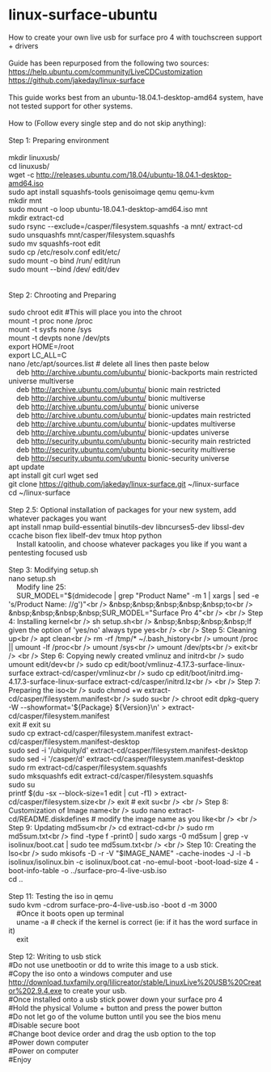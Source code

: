 # linux-surface-ubuntu<br />
How to create your own live usb for surface pro 4 with touchscreen support + drivers<br />
 <br />
Guide has been repurposed from the following two sources:<br />
https://help.ubuntu.com/community/LiveCDCustomization<br />
https://github.com/jakeday/linux-surface<br />
 <br />
This guide works best from an ubuntu-18.04.1-desktop-amd64 system, have not tested support for other systems.<br />
 <br />
How to (Follow every single step and do not skip anything):<br />
 <br />
Step 1: Preparing environment<br />
 <br />
mkdir linuxusb/<br />
cd linuxusb/<br />
wget -c http://releases.ubuntu.com/18.04/ubuntu-18.04.1-desktop-amd64.iso<br />
sudo apt install squashfs-tools genisoimage qemu qemu-kvm<br />
mkdir mnt<br />
sudo mount -o loop ubuntu-18.04.1-desktop-amd64.iso mnt<br />
mkdir extract-cd<br />
sudo rsync --exclude=/casper/filesystem.squashfs -a mnt/ extract-cd<br />
sudo unsquashfs mnt/casper/filesystem.squashfs<br />
sudo mv squashfs-root edit<br />
sudo cp /etc/resolv.conf edit/etc/<br />
sudo mount -o bind /run/ edit/run<br />
sudo mount --bind /dev/ edit/dev<br />
 <br />
 <br />
Step 2: Chrooting and Preparing<br />
 <br />
sudo chroot edit #This will place you into the chroot<br />
mount -t proc none /proc<br />
mount -t sysfs none /sys<br />
mount -t devpts none /dev/pts<br />
export HOME=/root<br />
export LC_ALL=C<br />
nano /etc/apt/sources.list # delete all lines then paste below<br />
&nbsp;&nbsp;&nbsp;&nbsp;deb http://archive.ubuntu.com/ubuntu/ bionic-backports main restricted universe multiverse<br />
&nbsp;&nbsp;&nbsp;&nbsp;deb http://archive.ubuntu.com/ubuntu/ bionic main restricted<br />
&nbsp;&nbsp;&nbsp;&nbsp;deb http://archive.ubuntu.com/ubuntu/ bionic multiverse<br />
&nbsp;&nbsp;&nbsp;&nbsp;deb http://archive.ubuntu.com/ubuntu/ bionic universe<br />
&nbsp;&nbsp;&nbsp;&nbsp;deb http://archive.ubuntu.com/ubuntu/ bionic-updates main restricted<br />
&nbsp;&nbsp;&nbsp;&nbsp;deb http://archive.ubuntu.com/ubuntu/ bionic-updates multiverse<br />
&nbsp;&nbsp;&nbsp;&nbsp;deb http://archive.ubuntu.com/ubuntu/ bionic-updates universe<br />
&nbsp;&nbsp;&nbsp;&nbsp;deb http://security.ubuntu.com/ubuntu bionic-security main restricted<br />
&nbsp;&nbsp;&nbsp;&nbsp;deb http://security.ubuntu.com/ubuntu bionic-security multiverse<br />
&nbsp;&nbsp;&nbsp;&nbsp;deb http://security.ubuntu.com/ubuntu bionic-security universe<br />
apt update<br />
apt install git curl wget sed<br />
git clone https://github.com/jakeday/linux-surface.git ~/linux-surface<br />
cd ~/linux-surface<br />
 <br />
Step 2.5: Optional installation of packages for your new system, add whatever packages you want<br />
apt install nmap build-essential binutils-dev libncurses5-dev libssl-dev ccache bison flex libelf-dev tmux htop python<br />
&nbsp;&nbsp;&nbsp;&nbsp;Install katoolin, and choose whatever packages you like if you want a pentesting focused usb<br />
 <br />
Step 3: Modifying setup.sh<br />
nano setup.sh<br />
&nbsp;&nbsp;&nbsp;&nbsp;Modify line 25:<br />
&nbsp;&nbsp;&nbsp;&nbsp;SUR_MODEL="$(dmidecode | grep "Product Name" -m 1 | xargs | sed -e 's/Product Name: //g')"<br />
&nbsp;&nbsp;&nbsp;&nbsp;&nbsp;to<br />
&nbsp;&nbsp;&nbsp;&nbsp;SUR_MODEL="Surface Pro 4"<br />
 <br />
Step 4: Installing kernel<br />
sh setup.sh<br />
&nbsp;&nbsp;&nbsp;&nbsp;If given the option of 'yes/no' always type yes<br />
 <br />
Step 5: Cleaning up<br />
apt clean<br />
rm -rf /tmp/* ~/.bash_history<br />
umount /proc || umount -lf /proc<br />
umount /sys<br />
umount /dev/pts<br />
exit<br />
 <br />
Step 6: Copying newly created vmlinuz and initrd<br />
sudo umount edit/dev<br />
sudo cp edit/boot/vmlinuz-4.17.3-surface-linux-surface extract-cd/casper/vmlinuz<br />
sudo cp edit/boot/initrd.img-4.17.3-surface-linux-surface extract-cd/casper/initrd.lz<br />
 <br />
Step 7: Preparing the iso<br />
sudo chmod +w extract-cd/casper/filesystem.manifest<br />
sudo su<br />
chroot edit dpkg-query -W --showformat='${Package} ${Version}\n' > extract-cd/casper/filesystem.manifest<br />
exit # exit su<br />
sudo cp extract-cd/casper/filesystem.manifest extract-cd/casper/filesystem.manifest-desktop<br />
sudo sed -i '/ubiquity/d' extract-cd/casper/filesystem.manifest-desktop<br />
sudo sed -i '/casper/d' extract-cd/casper/filesystem.manifest-desktop<br />
sudo rm extract-cd/casper/filesystem.squashfs<br />
sudo mksquashfs edit extract-cd/casper/filesystem.squashfs<br />
sudo su<br />
printf $(du -sx --block-size=1 edit | cut -f1) > extract-cd/casper/filesystem.size<br />
exit # exit su<br />
 <br />
Step 8: Customization of Image name<br />
sudo nano extract-cd/README.diskdefines # modify the image name as you like<br />
 <br />
Step 9: Updating md5sum<br />
cd extract-cd<br />
sudo rm md5sum.txt<br />
find -type f -print0 | sudo xargs -0 md5sum | grep -v isolinux/boot.cat | sudo tee md5sum.txt<br />
 <br />
Step 10: Creating the Iso<br />
sudo mkisofs -D -r -V "$IMAGE_NAME" -cache-inodes -J -l -b isolinux/isolinux.bin -c isolinux/boot.cat -no-emul-boot -boot-load-size 4 -boot-info-table -o ../surface-pro-4-live-usb.iso<br />
cd ..<br />
 <br />
Step 11: Testing the iso in qemu<br />
sudo kvm -cdrom surface-pro-4-live-usb.iso -boot d -m 3000<br />
&nbsp;&nbsp;&nbsp;&nbsp;#Once it boots open up terminal<br />
&nbsp;&nbsp;&nbsp;&nbsp;uname -a # check if the kernel is correct (ie: if it has the word surface in it)<br />
&nbsp;&nbsp;&nbsp;&nbsp;exit<br />
 <br />
Step 12: Writing to usb stick<br />
#Do not use unetbootin or dd to write this image to a usb stick.<br />
#Copy the iso onto a windows computer and use http://download.tuxfamily.org/lilicreator/stable/LinuxLive%20USB%20Creator%202.9.4.exe to create your usb.<br />
#Once installed onto a usb stick power down your surface pro 4<br />
#Hold the physical Volume + button and press the power button<br />
#Do not let go of the volume button until you see the bios menu<br />
#Disable secure boot<br />
#Change boot device order and drag the usb option to the top<br />
#Power down computer<br />
#Power on computer<br />
#Enjoy<br />
